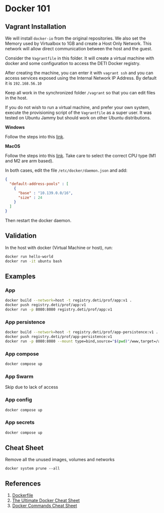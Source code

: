 # Docker 101

## Vagrant Installation

We will install `docker-io` from the original repositories.
We also set the Memory used by Virtualbox to 1GB and create a Host Only Network.
This network will allow direct communication between the host and the guest.

Consider the `Vagrantfile` in this folder. It will create a virtual machine with docker and some configuration to access the DETI
Docker registry.

After creating the machine, you can enter it with `vagrant ssh` and you can access services exposed using the Internal Network IP Address.
By default it is `192.168.56.10`

Keep all work in the synchronized folder `/vagrant` so that you can edit files in the host.

If you do not wish to run a virtual machine, and prefer your own system, execute the provisioning script of the `Vagrantfile` as a super user.
It was tested on Ubuntu Jammy but should work on other Ubuntu distributions. 

__Windows__

Follow the steps into this [link](https://docs.docker.com/desktop/windows/wsl/).

__MacOS__

Follow the steps into this [link](https://docs.docker.com/desktop/install/mac-install/).
Take care to select the correct CPU type (M1 and M2 are arm based).

In both cases, edit the file `/etc/docker/daemon.json` and add:
```json
{
  "default-address-pools" : [
    {
      "base" : "10.139.0.0/16",
      "size" : 24
    }
  ]
}
```

Then restart the docker daemon.


## Validation

In the host with docker (Virtual Machine or host), run:

```bash
docker run hello-world
docker run -it ubuntu bash
```

## Examples

### App

```bash
docker build --network=host -t registry.deti/prof/app:v1 .
docker push registry.deti/prof/app:v1
docker run -p 8080:8080 registry.deti/prof/app:v1
```

### App persistence

```bash
docker build --network=host -t registry.deti/prof/app-persistence:v1 .
docker push registry.deti/prof/app-persistence:v1
docker run -p 8080:8080 --mount type=bind,source="$(pwd)"/www,target=/app/www registry.deti/prof/app-persistence:v1
```

### App compose

```bash
docker compose up
```

### App Swarm

Skip due to lack of access

### App config

```bash
docker compose up
```

### App secrets

```bash
docker compose up
```

## Cheat Sheet

Remove all the unused images, volumes and networks

```
docker system prune --all
```

## References

1. [Dockerfile](https://docs.docker.com/engine/reference/builder/)
2. [The Ultimate Docker Cheat Sheet](https://dockerlabs.collabnix.com/docker/cheatsheet/)
3. [Docker Commands Cheat Sheet](https://pagertree.com/blog/docker-commands-cheat-sheet)